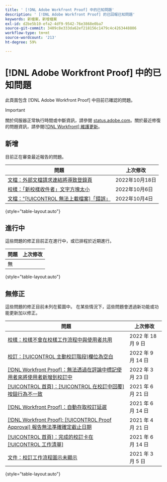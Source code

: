 ```yaml
---
title: ' [!DNL Adobe Workfront Proof] 中的已知問題'
description: ' [!DNL Adobe Workfront Proof] 的已回報已知問題'
keywords: 新檔案，新增檔案
exl-id: d2be5b10-efa2-4df9-9542-76e3868e0ba7
source-git-commit: 3409c8e333da62ef218156c1479c4c4263448806
workflow-type: tm+mt
source-wordcount: '213'
ht-degree: 59%

---
```


# [!DNL Adobe Workfront Proof] 中的已知問題

此頁面包含 [!DNL Adobe Workfront Proof] 中目前已確認的問題。

>[!IMPORTANT]
>
>關於伺服器正常執行時間或中斷資訊，請參閱 [status.adobe.com](https://status.adobe.com)。關於最近修復的問題資訊，請參閱[[!DNL Workfront] 維護更新](../maintenance/current-updates.md)。

## 新增

目前正在審查最近報告的問題。

| **問題** | **上次修改** |
| -----------------------------------------------------------------| ----------------- |
| [文檔：外部文檔請求連結將導致登錄頁](known-issues-workfront/wf-documents-external-request-leads-to-login.md) | 2022年10月18日 |
| [校樣：「新校樣收件者」文字方塊太小](known-issues-workfront/wf-proof-proof-share-recipient-box-too-small.md) | 2022年10月6日 |
| [文檔：&quot;[!UICONTROL 無法上載檔案]「錯誤」](known-issues-workfront/wf-documents-failed-to-upload-file.md) | 2022年10月4日 |

{style=&quot;table-layout:auto&quot;}

## 進行中

這些問題的修正目前正在進行中，或已排程於近期進行。

| **問題** | **上次修改** |
| -----------------------------------------------------------------| ----------------- |
| 無 |  |

{style=&quot;table-layout:auto&quot;}

## 無修正

這些問題的修正目前未列在藍圖中。 在某些情況下，這些問題會透過新功能或功能更新加以修正。

| **問題** | **上次修改** |
| -----------------------------------------------------------------| ----------------- |
| [校樣：校樣不會在校樣工作流程中與使用者共用](known-issues-workfront-proof/proof-user-in-stage-does-not-get-access.md) | 2022 年 18 月 9 日 |
| [校訂：[!UICONTROL 主動校訂階段]欄位為空白](known-issues-workfront/wf-documents-stages-do-not-populate-on-proof.md) | 2022 年 9 月 14 日 |
| [[!DNL Workfront Proof]：無法透過在評論中標記使用者來將使用者新增到校訂中](known-issues-workfront-proof/cannot-add-user-to-proof.md) | 2022 年 3 月 23 日 |
| [[!UICONTROL 首頁]：[!UICONTROL 在校訂中回覆]按鈕行為不一致](known-issues-workfront-proof/reply-in-proof-button-behavior-is-inconsistent.md) | 2021 年 6 月 21 日 |
| [[!DNL Workfront Proof]：自動存取校訂延遲](known-issues-workfront-proof/automatic-access-to-proofs-are-delayed.md) | 2021 年 6 月 14 日 |
| [[!DNL Workfront Proof]: [!UICONTROL Proof Approval] 報告無法準確確定截止日期](known-issues-workfront-proof/proof-approval-report-cant-accurately-determine-deadlines.md) | 2021 年 4 月 21 日 |
| [[!UICONTROL 首頁]：完成的校訂卡在[!UICONTROL 工作清單]](known-issues-workfront-proof/completed-proofs-stuck-in-the-work-list.md) | 2021 年 6 月 14 日 |
| [文件：校訂工作流程圖示未顯示](known-issues-workfront-proof/proof-workflow-icon-is-not-displaying.md) | 2021 年 3 月 5 日 |

{style=&quot;table-layout:auto&quot;}


